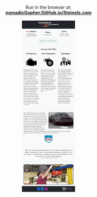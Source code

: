<p align="center">
  Run in the browser at:
  <br />
  <a href="https://nomadicgopher.github.io/Steinels.com/">  
    <b>nomadicGopher.GitHub.io/Steinels.com</b>
  </a>
  <br /><br />
  <a href="https://nomadicgopher.github.io/Steinels.com/">
    <img src="iPad-1713118130085.jpeg" alt="Steinels.com" width="33.33%"/>
  </a>
</p>
